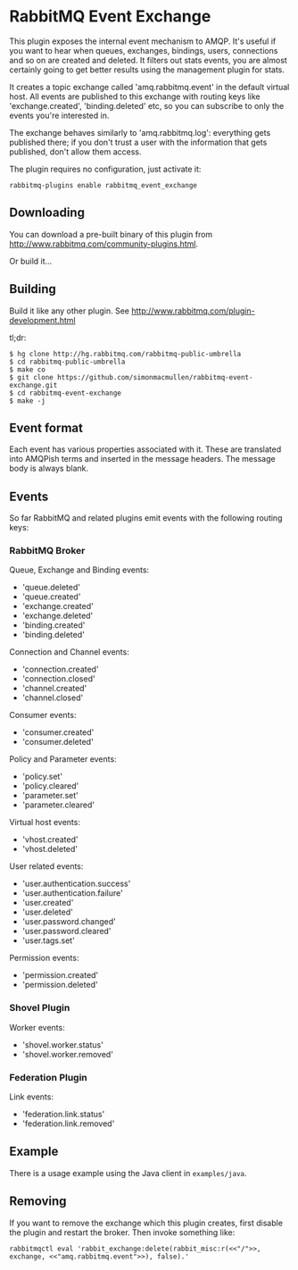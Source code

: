# RabbitMQ Event Exchange

This plugin exposes the internal event mechanism to AMQP. It's useful
if you want to hear when queues, exchanges, bindings, users,
connections and so on are created and deleted. It filters out stats
events, you are almost certainly going to get better results using
the management plugin for stats.

It creates a topic exchange called 'amq.rabbitmq.event' in the default
virtual host. All events are published to this exchange with routing
keys like 'exchange.created', 'binding.deleted' etc, so you can
subscribe to only the events you're interested in.

The exchange behaves similarly to 'amq.rabbitmq.log': everything gets
published there; if you don't trust a user with the information that
gets published, don't allow them access.

The plugin requires no configuration, just activate it:

    rabbitmq-plugins enable rabbitmq_event_exchange

## Downloading

You can download a pre-built binary of this plugin from
http://www.rabbitmq.com/community-plugins.html.

Or build it...

## Building

Build it like any other plugin. See
http://www.rabbitmq.com/plugin-development.html

tl;dr:

    $ hg clone http://hg.rabbitmq.com/rabbitmq-public-umbrella
    $ cd rabbitmq-public-umbrella
    $ make co
    $ git clone https://github.com/simonmacmullen/rabbitmq-event-exchange.git
    $ cd rabbitmq-event-exchange
    $ make -j

## Event format

Each event has various properties associated with it. These are
translated into AMQPish terms and inserted in the message headers. The
message body is always blank.

## Events

So far RabbitMQ and related plugins emit events with the following routing keys:

### RabbitMQ Broker

Queue, Exchange and Binding events:

- 'queue.deleted'
- 'queue.created'
- 'exchange.created'
- 'exchange.deleted'
- 'binding.created'
- 'binding.deleted'

Connection and Channel events:

- 'connection.created'
- 'connection.closed'
- 'channel.created'
- 'channel.closed'

Consumer events:

- 'consumer.created'
- 'consumer.deleted'

Policy and Parameter events:

- 'policy.set'
- 'policy.cleared'
- 'parameter.set'
- 'parameter.cleared'

Virtual host events:

- 'vhost.created'
- 'vhost.deleted'

User related events:

- 'user.authentication.success'
- 'user.authentication.failure'
- 'user.created'
- 'user.deleted'
- 'user.password.changed'
- 'user.password.cleared'
- 'user.tags.set'

Permission events:

- 'permission.created'
- 'permission.deleted'

### Shovel Plugin

Worker events:

- 'shovel.worker.status'
- 'shovel.worker.removed'

### Federation Plugin

Link events:

- 'federation.link.status'
- 'federation.link.removed'

## Example

There is a usage example using the Java client in `examples/java`.

## Removing

If you want to remove the exchange which this plugin creates, first
disable the plugin and restart the broker. Then invoke something like:

    rabbitmqctl eval 'rabbit_exchange:delete(rabbit_misc:r(<<"/">>, exchange, <<"amq.rabbitmq.event">>), false).'
